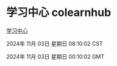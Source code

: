 # 学习中心 colearnhub
[学习中心](http://219.139.197.74:56308/colearnhub/)

2024年 11月 03日 星期日 08:10:02 CST

2024年 11月 03日 星期日 00:10:02 GMT
